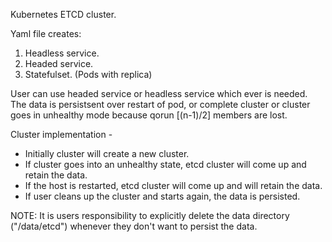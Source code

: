 Kubernetes ETCD cluster. 

Yaml file creates:
  1. Headless service. 
  2. Headed service.
  3. Statefulset. (Pods with replica)

User can use headed service or headless service which ever is needed. The data is persistsent over restart of pod, or complete cluster or cluster goes in unhealthy mode because qorun [(n-1)/2] members are lost.

Cluster implementation -
  - Initially cluster will create a new cluster. 
  - If cluster goes into an unhealthy state, etcd cluster will come up and retain the data.
  - If the host is restarted, etcd cluster will come up and will retain the data.
  - If user cleans up the cluster and starts again, the data is persisted. 

NOTE: It is users responsibility to explicitly delete the data directory ("/data/etcd") whenever they don't want to persist the data.
